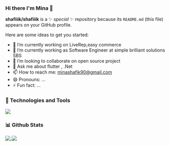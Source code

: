 ### Hi there I'm Mina 👋


**shafiiik/shafiiik** is a ✨ _special_ ✨ repository because its `README.md` (this file) appears on your GitHub profile.

Here are some ideas to get you started:

- 🔭 I’m currently working on LiveRep,easy commerce 
- 🌱 I’m currently working as Software Engineer at simple brilliant solutions SBS
- 👯 I’m looking to collaborate on open source project
- 💬 Ask me about flutter , .Net
- 📫 How to reach me: minashafik90@gmail.com
- 😄 Pronouns: ...
- ⚡ Fun fact: ...

### 🔧 Technologies and Tools 
![](https://img.shields.io/badge/Framework-Flutter-informational?style=flat-square&logoColor=ffffff&logo=data:image/svg%2bxml;base64,PHN2ZyByb2xlPSJpbWciIHZpZXdCb3g9IjAgMCAyNCAyNCIgeG1sbnM9Imh0dHA6Ly93d3cudzMub3JnLzIwMDAvc3ZnIj48dGl0bGU+Rmx1dHRlciBpY29uPC90aXRsZT48cGF0aCBkPSJNMTQuMzE0IDBMMi4zIDEyIDYgMTUuNyAyMS42ODQuMDEyaC03LjM1N0wxNC4zMTQgMHptLjAxNCAxMS4wNzJsLTYuNDcxIDYuNDU3IDYuNDcgNi40N0gyMS43bC02LjQ2LTYuNDY4IDYuNDYtNi40NmgtNy4zNzF6Ii8+PC9zdmc+&color=02569B)

### 📊 Github Stats
<a href="#">
<img align="center" src="https://github-readme-stats.vercel.app/api?username=shafiiik&theme=cobalt&count_private=true&show_icons=true" />
</a>
<a href="#">
<img align="center" src="https://github-readme-stats.vercel.app/api/top-langs/?username=andro98&theme=cobalt&count_private=true&show_icons=true" />
</a>


